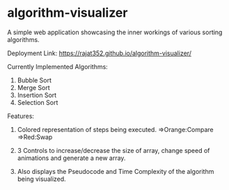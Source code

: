 # algorithm-visualizer

A simple web application showcasing the inner workings of various sorting algorithms.

Deployment Link: https://rajat352.github.io/algorithm-visualizer/

Currently Implemented Algorithms:

1. Bubble Sort
2. Merge Sort
3. Insertion Sort
4. Selection Sort

Features:

1. Colored representation of steps being executed.
   =>Orange:Compare
   =>Red:Swap

2. 3 Controls to increase/decrease the size of array, change speed of animations and generate a new array.

3. Also displays the Pseudocode and Time Complexity of the algorithm being visualized.
